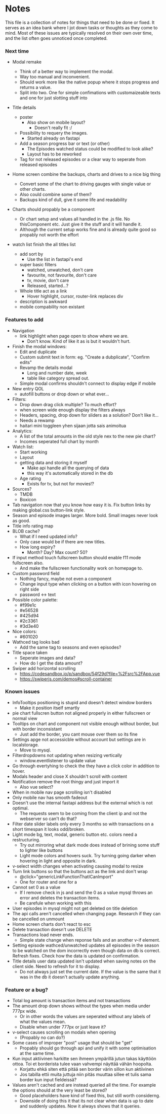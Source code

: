 # Notes
This file is a collection of notes for things that need to be done or fixed. It serves as an idea bank where I jot down tasks or thoughts as they come to mind. Most of these issues are typically resolved on their own over time, and the list often goes unnoticed once completed.

### Next time
- Modal remake
    - Think of a better way to implement the modal. 
    - Way too manual and inconvenient. 
    - Should work more like the native popup where it stops progress and returns a value.
    - Split into two. One for simple confimations with customaizeable texts and one for just slotting stuff into

- Title details
    - poster
        - Also show on mobile layout?
            - Doesn't really fit :/
    - Possibility to requery the images.
        - Started already on fastapi
    - Add a season progress bar or text (or other)
        - The Episodes watched status could be modified to look alike?
        - Layout has to be reworked
    - Tag for not released episodes or a clear way to seperate from released episodes

- Home screen combine the backups, charts and drives to a nice big thing
    - Convert some of the chart to driving gauges with single value or other charts. 
    - Also could combine some of them?
    - Backups kind of dull, give it some life and readability
- Charts should propably be a component
    - Or chart setup and values all handled in the .js file. No thisComponent etc. Just give it the stuff and it will handle it.
    - Although the current setup works fine and is already quite good so propably not worth the effort

- watch list finish the all titles list
    - add sort by
        - Use the list in fastapi's end
    - super basic filters
        - watched, unwatched, don't care
        - favourite, not favourite, don't care
        - tv, movie, don't care
        - Released, started...?
    - Whole title act as a link
        - Hover highlight, cursor, router-link replaces div
    - description is awkward 
    - mobile compability non existant


### Features to add
- Navigation
    - link highlight when page open to show where we are.
        - Don't know. Kind of like it as is but it wouldn't hurt.
- Finish the modal windows:
    - Edit and duplicate
    - Custom submit text in form: eg. "Create a dubplicate", "Confirm edits"
    - Revamp the details modal
        - Long and number date, week
        - table like category spread out.
    - Simple modal confirms shouldn't connect to display edge if mobile
- New entry QOL
    - autofill buttons or drop down or what ever...
- Filters:
    - Drop down drag click multiple? To much effort?
    - when screen wide enough display the filters always
    - Headers, spacing, drop down for sliders as a solution? Don't like it...
    - Needs a rewamp
    - haitari mini toggleen yhen sijaan jotta sais animoitua
- Analytics:
    - A list of the total amounts in the old style nex to the new pie chart?
    - Incomes seperated full chart by month
- Watch list:
    - Start working
    - Layout
    - getting data and storing it myself
        - Make api handle all the querying of data
        - this way it's automatically stored in the db
    - Age rating
        - Exists for tv, but not for movies!?
- Sources?
    - TMDB
    - Boxicon
- Tab navigation now that you know how easy it is. Fix button links by making global.css button-link style.
- Season and episode images larger. More bold. Small images never look as good.
- Title info rating map 
- BLOB cache?
    - What if I need updated info?
    - Only case would be if there are new titles. 
    - How long expiry?
        - Month? Day? Max count? 50?
- If input method touch fullscreen button should enable f11 mode fullscreen also. 
    - And make the fullscreen functionality work on homepage to.
- Custom password field
    - Nothing fancy, maybe not even a component
    - Change input type when clicking on a button with icon hovering on right side
    - password <-> text
- Possible color palette:
    - #f99e1c
    - #e56528
    - #425d94
    - #2c3361
    - #3d3e40
- Nice colors:
    - #601020
- Wathced tag looks bad
    - Add the same tag to seasons and even episodes?
- Title space taken
    - Seperate images and data?
    - How do I get the data amount?
- Swiper add horizontal scrolling
    - https://codesandbox.io/p/sandbox/54f29d?file=%2Fsrc%2FApp.vue
    - https://swiperjs.com/demos#scroll-container


### Known issues
- InfoTooltips positioning is stupid and doesn't detect window borders
    - Make it position itself smartly
- pie chart fullscren button not aligned properly in either fullscreen or normal view
- Tooltips on chart and component not visible enough without border, but with border inconsistant
    - Just add the border, you cant mouse over them so its fine
- Settings apge not accessicble without account but settings are in localstorage.
    - Move to mysql.
- Filterdropdowns not updating when resizing vertically
    - window.eventlistener to update value
- Go through evertyhing to check the they have a click color in addition to hover.
- Modals header and close X shouldn't scroll with content
- Notification remove the root thingy and just import it
    - Also vue select?
- When in mobile nav page scrolling isn't disabled
- Only mobile nav has smooth fadeout
- Doesn't use the internal fastapi address but the external which is not optimal. 
    - The requests seem to be coming from the client ip and not the webserver so can't do that?
- Filter date slider labels only every 3 months so with transactions on a short timespan it looks odd/broken.
- Light mode bg, text, modal, generic button etc. colors need a restructuring. 
    - Try out mirroring what dark mode does instead of brining some stuff to lighter like buttons
    - Light mode colors and hovers suck. Try turning going darker when hovering in light and opposite in dark.
- v-select width changes when activating causing modal to resize
- Turn link buttons so that the buttons act as the link and don't wrap
    - @click="genericLinkFunctionThatICanImport"
    - One for router and one for a
- Cannot set 0 as a value
    - If I remove check in js and send the 0 as a value mysql throws an error and deletes the transaction items.
    - Be carefule when working with this
- User episodes in mysql might not get deleted on title deletion
- The api calls aren't cancelled when changing page. Research if they can be cancelled on unmount
- Home screen charts don't react to esc
- Delete transaction doesn't use DELETE
- Transactions load never ends. 
    - Simple state change when reponse fails and an another v-if element.
- Setting episode wathced/unwatched updates all episodes in the season to be watched on the dom incorrectly even though data on db is correct. Refresh fixes. Check how the data is updated on confirmation.
- Title details user data updated isn't updated when saving notes on the client side. Need to refresh for it to display.
    - Do not always just set the current date. If the value is the same that it was in the db it doesn't actually update anything.
    

### Feature or a bug?
- Total log amount is transaction items and not transactions
- The amount drop down shows without the types when media under 777px wide.
    - Or in other words the values are seperated without any labels of what the values mean.
    - Disable when under 777px or just leave it?
- v-select causes scrolling on modals when opening
    - (Propably no can do?)
- Some cases of improper "post" usage that should be "get"
    - Propably should go through api and unify it with some optimisation at the same time.
- Kun input aktiivinen harkitte sen ihmeen ympärillä jutun takas käyttöön ottoa. Toi et borderista tulee vaan vahvempi näyttää vähän hoopolta.
    - Korjattu ehkä siten että pitää sen border värin sillon kun aktiivinen
    - Jos tabilla ettii muita juttuja niin pitäs muuttaa sillee et tulis sama border kun input fieldeissä?
- Values aren't cached and are instead queried all the time. For example the options should at the very least be stored?
    - Good placeholders have kind of fixed this, but still worth considerng.
    - Downside of doing this it that its not clear when data is up to date and suddenly updates. Now it always shows that it queries.